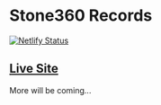 # Stone360 Records

[![Netlify Status](https://api.netlify.com/api/v1/badges/838d7ce7-670c-447c-b127-36fc48da0553/deploy-status)](https://app.netlify.com/sites/anl-s3r/deploys)

## [Live Site](https://www.stone360records.com/)

More will be coming...
